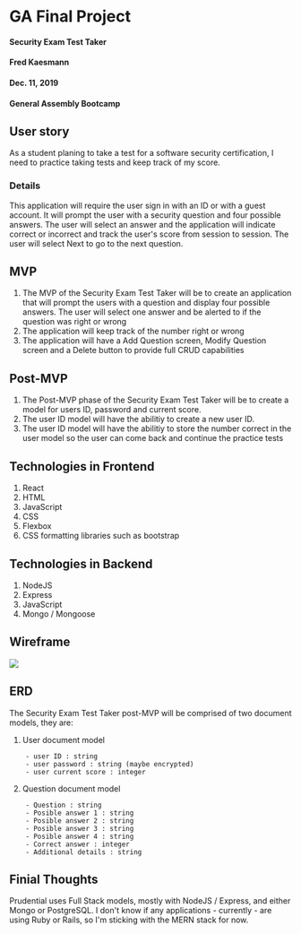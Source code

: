 # GA Final Project
#### Security Exam Test Taker
#### Fred Kaesmann
#### Dec. 11, 2019
#### General Assembly Bootcamp

## User story
As a student planing to take a test for a software security certification, I need to practice taking tests and keep track of my score.

### Details
This application will require the user sign in with an ID or with a guest account.  It will prompt the user with a security question and four possible answers.  The user will select an answer and the application will indicate correct or incorrect and track the user's score from session to session. The user will select Next to go to the next question.

## MVP
1. The MVP of the Security Exam Test Taker will be to create an application that will prompt the users with a question and display four possible answers.  The user will select one answer and be alerted to if the question was right or wrong
2. The application will keep track of the number right or wrong
3. The application will have a Add Question screen, Modify Question screen and a Delete button to provide full CRUD capabilities


## Post-MVP
1. The Post-MVP phase of the Security Exam Test Taker will be to create a model for users ID, password and current score.
2. The user ID model will have the abilitiy to create a new user ID.
3. The user ID model will have the abilitiy to store the number correct in the user model so the user can come back and continue the practice tests

## Technologies in Frontend
1. React
2. HTML
3. JavaScript
4. CSS
5. Flexbox
6. CSS formatting libraries such as bootstrap

## Technologies in Backend
1. NodeJS
2. Express
3. JavaScript
4. Mongo / Mongoose

## Wireframe
![](https://media.git.generalassemb.ly/user/23449/files/5aa83080-1bf9-11ea-867e-8038abb06413)

## ERD
The Security Exam Test Taker post-MVP will be comprised of two document models, they are:
1. User document model
```
    - user ID : string
    - user password : string (maybe encrypted)
    - user current score : integer
```

2. Question document model
```
    - Question : string
    - Posible answer 1 : string
    - Posible answer 2 : string
    - Posible answer 3 : string
    - Posible answer 4 : string
    - Correct answer : integer
    - Additional details : string
```

## Finial Thoughts
Prudential uses Full Stack models, mostly with NodeJS / Express, and either Mongo or PostgreSQL.  I don't know if any applications - currently - are using Ruby or Rails, so I'm sticking with the MERN stack for now.

